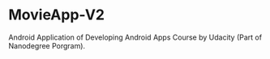 # MovieApp-V2
Android Application of Developing Android Apps Course by Udacity (Part of Nanodegree Porgram).
